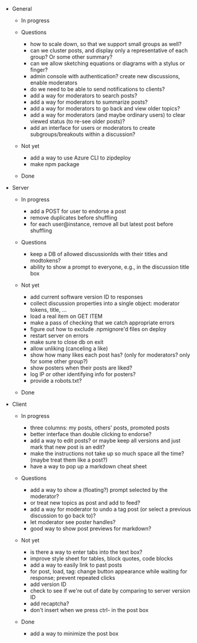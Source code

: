 - General

    - In progress

    - Questions
        - how to scale down, so that we support small groups as well?
        - can we cluster posts, and display only a representative of each group? Or some other summary?
        - can we allow sketching equations or diagrams with a stylus or finger?
        - admin console with authentication? create new discussions, enable moderators
        - do we need to be able to send notifications to clients?
        - add a way for moderators to search posts?
        - add a way for moderators to summarize posts?
        - add a way for moderators to go back and view older topics?
        - add a way for moderators (and maybe ordinary users) to clear viewed status (to re-see older posts)?
        - add an interface for users or moderators to create subgroups/breakouts within a discussion?
    
    - Not yet
        - add a way to use Azure CLI to zipdeploy
        - make npm package
    
    - Done

- Server

    - In progress
        - add a POST for user to endorse a post
        - remove duplicates before shuffling
        - for each user@instance, remove all but latest post before shuffling

    - Questions
        - keep a DB of allowed discussionIds with their titles and modtokens?
        - ability to show a prompt to everyone, e.g., in the discussion title box

    - Not yet
        - add current software version ID to responses
        - collect discussion properties into a single object: moderator tokens, title, ...
        - load a real item on GET ITEM
        - make a pass of checking that we catch appropriate errors
        - figure out how to exclude .npmignore'd files on deploy
        - restart server on errors
        - make sure to close db on exit
        - allow unliking (canceling a like)
        - show how many likes each post has? (only for moderators? only for some other group?)
        - show posters when their posts are liked?
        - log IP or other identifying info for posters?
        - provide a robots.txt?

    - Done

- Client
    - In progress
        - three columns: my posts, others' posts, promoted posts
        - better interface than double clicking to endorse?
        - add a way to edit posts? or maybe keep all versions and just mark that new post is an edit?
        - make the instructions not take up so much space all the time? (maybe treat them like a post?)
        - have a way to pop up a markdown cheat sheet

    - Questions
        - add a way to show a (floating?) prompt selected by the moderator?
        - or treat new topics as post and add to feed?
        - add a way for moderator to undo a tag post (or select a previous discussion to go back to)?
        - let moderator see poster handles?
        - good way to show post previews for markdown?

    - Not yet
        - is there a way to enter tabs into the text box?
        - improve style sheet for tables, block quotes, code blocks
        - add a way to easily link to past posts
        - for post, load, tag: change button appearance while waiting for response; prevent repeated clicks
        - add version ID
        - check to see if we're out of date by comparing to server version ID
        - add recaptcha?
        - don't insert <CR> when we press ctrl-<CR> in the post box

    - Done
        - add a way to minimize the post box
